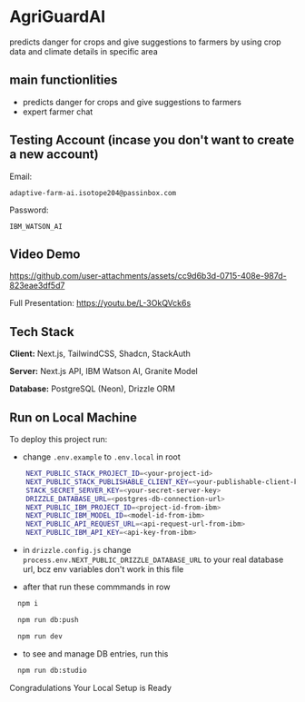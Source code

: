 # AgriGuardAI

predicts danger for crops and give suggestions to farmers by using crop data and climate details in specific area


## main functionlities
 - predicts danger for crops and give suggestions to farmers
 - expert farmer chat

## Testing Account (incase you don't want to create a new account)
 
Email: 
```
adaptive-farm-ai.isotope204@passinbox.com
```
 
Password: 
```
IBM_WATSON_AI
```

## Video Demo

https://github.com/user-attachments/assets/cc9d6b3d-0715-408e-987d-823eae3df5d7


Full Presentation: https://youtu.be/L-3OkQVck6s


## Tech Stack

**Client:** Next.js, TailwindCSS, Shadcn, StackAuth

**Server:** Next.js API, IBM Watson AI, Granite Model

**Database:** PostgreSQL (Neon), Drizzle ORM


## Run on Local Machine

To deploy this project run:

- change `.env.example` to `.env.local` in root
  
```bash
    NEXT_PUBLIC_STACK_PROJECT_ID=<your-project-id>
    NEXT_PUBLIC_STACK_PUBLISHABLE_CLIENT_KEY=<your-publishable-client-key>
    STACK_SECRET_SERVER_KEY=<your-secret-server-key>
    DRIZZLE_DATABASE_URL=<postgres-db-connection-url>
    NEXT_PUBLIC_IBM_PROJECT_ID=<project-id-from-ibm>
    NEXT_PUBLIC_IBM_MODEL_ID=<model-id-from-ibm>
    NEXT_PUBLIC_API_REQUEST_URL=<api-request-url-from-ibm>
    NEXT_PUBLIC_IBM_API_KEY=<api-key-from-ibm>
```

- in `drizzle.config.js` change `process.env.NEXT_PUBLIC_DRIZZLE_DATABASE_URL` to your real database url, bcz env variables don't work in this file  

- after that run these commmands in row

```bash
  npm i
```
```bash
  npm run db:push
```
```bash
  npm run dev
```
- to see and manage DB entries, run this

```bash
  npm run db:studio
```

Congradulations Your Local Setup is Ready
